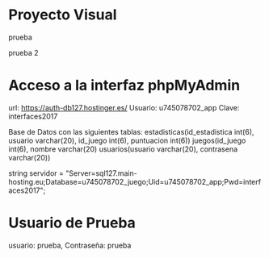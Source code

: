 # Proyecto Visual

prueba

prueba 2

# Acceso a la interfaz phpMyAdmin

url: https://auth-db127.hostinger.es/
Usuario: u745078702_app
Clave: interfaces2017

Base de Datos con las siguientes tablas:
estadisticas(id_estadistica int(6), usuario varchar(20), id_juego int(6), puntuacion int(6))
juegos(id_juego int(6), nombre varchar(20)
usuarios(usuario varchar(20), contrasena varchar(20))

string servidor = "Server=sql127.main-hosting.eu;Database=u745078702_juego;Uid=u745078702_app;Pwd=interfaces2017";

# Usuario de Prueba
usuario: prueba, Contraseña: prueba



